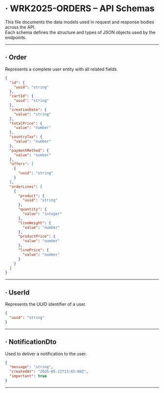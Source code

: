 # · WRK2025-ORDERS – API Schemas

This file documents the data models used in request and response bodies across the API.  
Each schema defines the structure and types of JSON objects used by the endpoints.

---

## · Order

Represents a complete user entity with all related fields.

```json
{
  "id": {
    "uuid": "string"       
  },
  "cartId": {
    "uuid": "string"
  },
  "creationDate": {
    "value": "string"     
  },
  "totalPrice": {
    "value": "number"      
  },
  "countryTax": {
    "value": "number"      
  },
  "paymentMethod": {
    "value": "number"    
  },
  "offers": [
    {
      "uuid": "string"     
    }
  ],
  "orderLines": [
    {
      "product": {
        "uuid": "string"
      },
      "quantity": {
        "value": "integer"   
      },
      "lineWeight": {
        "value": "number"
      },
      "productPrice": {
        "value": "number"
      },
      "linePrice": {
        "value": "number"
      }
    }
  ]
}

```

---

## · UserId

Represents the UUID identifier of a user.

```json
{
  "uuid": "string"
}
```

---

## · NotificationDto

Used to deliver a notification to the user.

```json
{
  "message": "string",
  "createdAt": "2025-05-22T13:45:00Z",
  "important": true
}
```

---